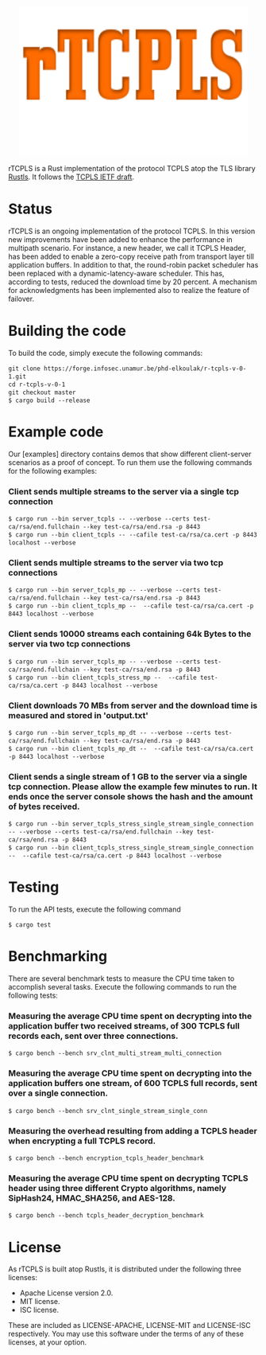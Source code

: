 <p align="center">

  <img width="460" height="300" src="./rTCPLS.png">
</p>


rTCPLS is a Rust implementation of the protocol TCPLS atop the TLS library [Rustls](https://github.com/rustls/rustls). It follows the 
[TCPLS IETF draft](https://datatracker.ietf.org/doc/draft-piraux-tcpls/).


# Status

rTCPLS is an ongoing implementation of the protocol TCPLS. In this version new improvements have been added to enhance the 
performance in multipath scenario. For instance, a new header, we call it TCPLS Header, has been added to enable a zero-copy receive path from transport
layer till application buffers. In addition to that, the round-robin packet scheduler has been replaced with a dynamic-latency-aware scheduler.
This has, according to tests, reduced the download time by 20 percent. A mechanism for acknowledgments has been implemented also to realize the feature 
of failover.


# Building the code
To build the code, simply execute the following commands:
```
git clone https://forge.infosec.unamur.be/phd-elkoulak/r-tcpls-v-0-1.git
cd r-tcpls-v-0-1
git checkout master
$ cargo build --release
```

# Example code
 
Our [examples] directory contains demos that show different client-server scenarios as a proof of concept. 
To run them use the following commands for the following examples:

### Client sends multiple streams to the server via a single tcp connection
```
$ cargo run --bin server_tcpls -- --verbose --certs test-ca/rsa/end.fullchain --key test-ca/rsa/end.rsa -p 8443
$ cargo run --bin client_tcpls -- --cafile test-ca/rsa/ca.cert -p 8443 localhost --verbose
```

### Client sends multiple streams to the server via two tcp connections 
```
$ cargo run --bin server_tcpls_mp -- --verbose --certs test-ca/rsa/end.fullchain --key test-ca/rsa/end.rsa -p 8443
$ cargo run --bin client_tcpls_mp --  --cafile test-ca/rsa/ca.cert -p 8443 localhost --verbose
```

### Client sends 10000 streams each containing 64k Bytes to the server via two tcp connections
```
$ cargo run --bin server_tcpls_mp -- --verbose --certs test-ca/rsa/end.fullchain --key test-ca/rsa/end.rsa -p 8443
$ cargo run --bin client_tcpls_stress_mp --  --cafile test-ca/rsa/ca.cert -p 8443 localhost --verbose
```

### Client downloads 70 MBs from server and the download time is measured and stored in 'output.txt'
```
$ cargo run --bin server_tcpls_mp_dt -- --verbose --certs test-ca/rsa/end.fullchain --key test-ca/rsa/end.rsa -p 8443 
$ cargo run --bin client_tcpls_mp_dt --  --cafile test-ca/rsa/ca.cert -p 8443 localhost --verbose
```

### Client sends a single stream of 1 GB to the server via a single tcp connection. Please allow the example few minutes to run. It ends once the server console shows the hash and the amount of bytes received.
```
$ cargo run --bin server_tcpls_stress_single_stream_single_connection -- --verbose --certs test-ca/rsa/end.fullchain --key test-ca/rsa/end.rsa -p 8443
$ cargo run --bin client_tcpls_stress_single_stream_single_connection --  --cafile test-ca/rsa/ca.cert -p 8443 localhost --verbose
```

# Testing
 To run the API tests, execute the following command
```
$ cargo test
```

# Benchmarking
 There are several benchmark tests to measure the CPU time taken to accomplish several tasks. Execute the following commands to run the 
following tests:

### Measuring the average CPU time spent on decrypting into the application buffer two received streams, of 300 TCPLS full records each, sent over three connections.
```
$ cargo bench --bench srv_clnt_multi_stream_multi_connection
```

### Measuring the average CPU time spent on decrypting into the application buffers one stream, of 600 TCPLS full records, sent over a single connection.
```
$ cargo bench --bench srv_clnt_single_stream_single_conn
```


### Measuring the overhead resulting from adding a TCPLS header when encrypting a full TCPLS record.
```
$ cargo bench --bench encryption_tcpls_header_benchmark
```

### Measuring the average CPU time spent on decrypting TCPLS header using three different Crypto algorithms, namely SipHash24, HMAC_SHA256, and AES-128. 
```
$ cargo bench --bench tcpls_header_decryption_benchmark
```

# License


As rTCPLS is built atop Rustls, it is distributed under the following three licenses:

- Apache License version 2.0.
- MIT license.
- ISC license.

These are included as LICENSE-APACHE, LICENSE-MIT and LICENSE-ISC
respectively.  You may use this software under the terms of any
of these licenses, at your option.


